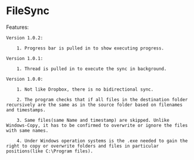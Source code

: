 FileSync
========

Features:

	Version 1.0.2:
	
		1. Progress bar is pulled in to show executing progress. 
		
	Version 1.0.1:
	
		1. Thread is pulled in to execute the sync in background. 
		
	Version 1.0.0:

		1. Not like Dropbox, there is no bidirectional sync. 

		2. The program checks that if all files in the destination folder recursively are the same as in the source folder based on filenames and timestamps. 

		3. Same files(same Name and timestamp) are skipped. Unlike Windows-Copy, it has to be confirmed to overwrite or ignore the files with same names.
		
		4. Under Windows operation systems is the .exe needed to gain the right to copy or overwrite folders and files in particular positions(like C:\Program files).
		
		

		
		
